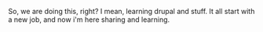 So, we are doing this, right? I mean, learning drupal and stuff. It all start with a new job, and now i'm here sharing and learning.
